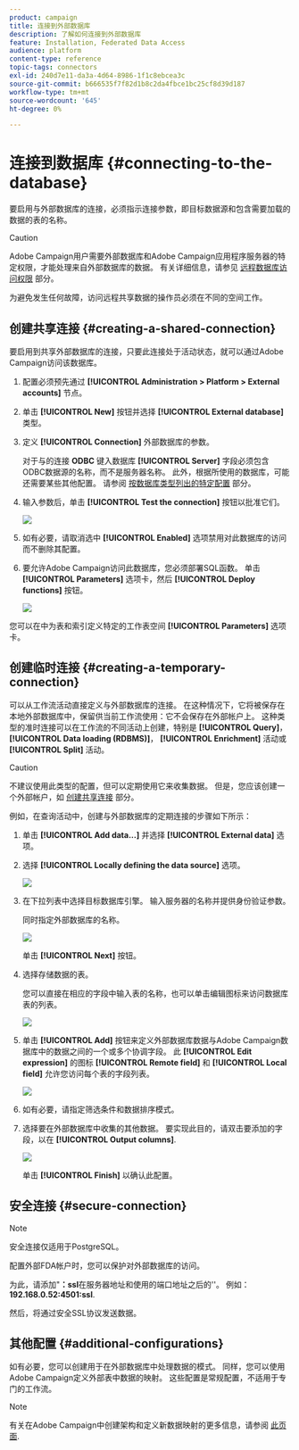 ```yaml
---
product: campaign
title: 连接到外部数据库
description: 了解如何连接到外部数据库
feature: Installation, Federated Data Access
audience: platform
content-type: reference
topic-tags: connectors
exl-id: 240d7e11-da3a-4d64-8986-1f1c8ebcea3c
source-git-commit: b666535f7f82d1b8c2da4fbce1bc25cf8d39d187
workflow-type: tm+mt
source-wordcount: '645'
ht-degree: 0%

---
```


# 连接到数据库 {#connecting-to-the-database}



要启用与外部数据库的连接，必须指示连接参数，即目标数据源和包含需要加载的数据的表的名称。

>[!CAUTION]
>
>Adobe Campaign用户需要外部数据库和Adobe Campaign应用程序服务器的特定权限，才能处理来自外部数据库的数据。 有关详细信息，请参见 [远程数据库访问权限](../../installation/using/remote-database-access-rights.md) 部分。
>
>为避免发生任何故障，访问远程共享数据的操作员必须在不同的空间工作。

## 创建共享连接 {#creating-a-shared-connection}

要启用到共享外部数据库的连接，只要此连接处于活动状态，就可以通过Adobe Campaign访问该数据库。

1. 配置必须预先通过 **[!UICONTROL Administration > Platform > External accounts]** 节点。
1. 单击 **[!UICONTROL New]** 按钮并选择 **[!UICONTROL External database]** 类型。
1. 定义 **[!UICONTROL Connection]** 外部数据库的参数。

   对于与的连接 **ODBC** 键入数据库 **[!UICONTROL Server]** 字段必须包含ODBC数据源的名称，而不是服务器名称。 此外，根据所使用的数据库，可能还需要某些其他配置。 请参阅 [按数据库类型列出的特定配置](../../installation/using/configure-fda.md) 部分。

1. 输入参数后，单击 **[!UICONTROL Test the connection]** 按钮以批准它们。

   ![](assets/wf-external-account-create.png)

1. 如有必要，请取消选中 **[!UICONTROL Enabled]** 选项禁用对此数据库的访问而不删除其配置。
1. 要允许Adobe Campaign访问此数据库，您必须部署SQL函数。 单击 **[!UICONTROL Parameters]** 选项卡，然后 **[!UICONTROL Deploy functions]** 按钮。

   ![](assets/wf-external-account-functions.png)

您可以在中为表和索引定义特定的工作表空间 **[!UICONTROL Parameters]** 选项卡。

## 创建临时连接 {#creating-a-temporary-connection}

可以从工作流活动直接定义与外部数据库的连接。 在这种情况下，它将被保存在本地外部数据库中，保留供当前工作流使用：它不会保存在外部帐户上。 这种类型的准时连接可以在工作流的不同活动上创建，特别是 **[!UICONTROL Query]**， **[!UICONTROL Data loading (RDBMS)]**， **[!UICONTROL Enrichment]** 活动或 **[!UICONTROL Split]** 活动。

>[!CAUTION]
>
>不建议使用此类型的配置，但可以定期使用它来收集数据。 但是，您应该创建一个外部帐户，如 [创建共享连接](#creating-a-shared-connection) 部分。

例如，在查询活动中，创建与外部数据库的定期连接的步骤如下所示：

1. 单击 **[!UICONTROL Add data...]** 并选择 **[!UICONTROL External data]** 选项。
1. 选择 **[!UICONTROL Locally defining the data source]** 选项。

   ![](assets/wf_add_data_local_external_data.png)

1. 在下拉列表中选择目标数据库引擎。 输入服务器的名称并提供身份验证参数。

   同时指定外部数据库的名称。

   ![](assets/wf_add_data_local_external_data_param.png)

   单击 **[!UICONTROL Next]** 按钮。

1. 选择存储数据的表。

   您可以直接在相应的字段中输入表的名称，也可以单击编辑图标来访问数据库表的列表。

   ![](assets/wf_add_data_local_external_data_select_table.png)

1. 单击 **[!UICONTROL Add]** 按钮来定义外部数据库数据与Adobe Campaign数据库中的数据之间的一个或多个协调字段。 此 **[!UICONTROL Edit expression]** 的图标 **[!UICONTROL Remote field]** 和 **[!UICONTROL Local field]** 允许您访问每个表的字段列表。

   ![](assets/wf_add_data_local_external_data_join.png)

1. 如有必要，请指定筛选条件和数据排序模式。
1. 选择要在外部数据库中收集的其他数据。 要实现此目的，请双击要添加的字段，以在 **[!UICONTROL Output columns]**.

   ![](assets/wf_add_data_local_external_data_select.png)

   单击 **[!UICONTROL Finish]** 以确认此配置。

## 安全连接 {#secure-connection}

>[!NOTE]
>
>安全连接仅适用于PostgreSQL。

配置外部FDA帐户时，您可以保护对外部数据库的访问。

为此，请添加&quot;**：ssl**&#x200B;在服务器地址和使用的端口地址之后的&#39;&#39;。 例如： **192.168.0.52:4501:ssl**.

然后，将通过安全SSL协议发送数据。

## 其他配置 {#additional-configurations}

如有必要，您可以创建用于在外部数据库中处理数据的模式。 同样，您可以使用Adobe Campaign定义外部表中数据的映射。 这些配置是常规配置，不适用于专门的工作流。

>[!NOTE]
>
>有关在Adobe Campaign中创建架构和定义新数据映射的更多信息，请参阅 [此页面](../../configuration/using/about-schema-edition.md).
